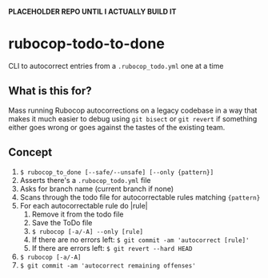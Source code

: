**PLACEHOLDER REPO UNTIL I ACTUALLY BUILD IT**

# rubocop-todo-to-done
CLI to autocorrect entries from a `.rubocop_todo.yml` one at a time

## What is this for?

Mass running Rubocop autocorrections on a legacy codebase in a way that makes it
much easier to debug using `git bisect` or `git revert` if something either goes wrong
or goes against the tastes of the existing team.

## Concept

1. `$ rubocop_to_done [--safe/--unsafe] [--only {pattern}]`
2. Asserts there's a `.rubocop_todo.yml` file
3. Asks for branch name (current branch if none)
5. Scans through the todo file for autocorrectable rules matching `{pattern}`
6. For each autocorrectable rule do |rule|
    1. Remove it from the todo file
    2. Save the ToDo file
    3. `$ rubocop [-a/-A] --only [rule]`
    4. If there are no errors left: `$ git commit -am 'autocorrect [rule]'`
    5. If there are errors left: `$ git revert --hard HEAD`
7. `$ rubocop [-a/-A]`
8. `$ git commit -am 'autocorrect remaining offenses'`
